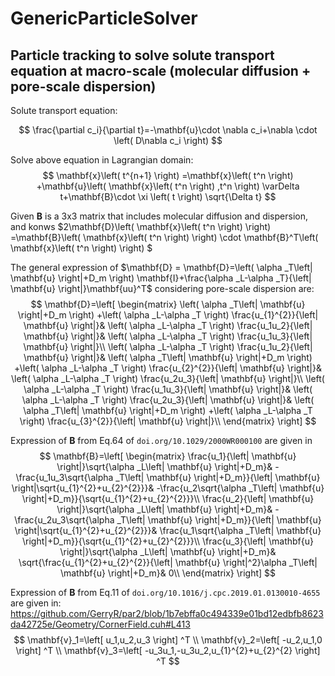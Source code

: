 # GenericParticleSolver

## Particle tracking to solve solute transport equation at macro-scale  (molecular diffusion + pore-scale dispersion)

Solute transport equation:

$$
\frac{\partial c_i}{\partial t}=-\mathbf{u}\cdot \nabla c_i+\nabla \cdot \left( D\nabla c_i \right) 
$$

Solve above equation in Lagrangian domain:
$$
\mathbf{x}\left( t^{n+1} \right) =\mathbf{x}\left( t^n \right) +\mathbf{u}\left( \mathbf{x}\left( t^n \right) ,t^n \right) \varDelta t+\mathbf{B}\cdot \xi \left( t \right) \sqrt{\Delta t}
$$

Given $\mathbf{B}$ is a 3x3 matrix that includes molecular diffusion and dispersion, and konws $2\mathbf{D}\left( \mathbf{x}\left( t^n \right) \right) =\mathbf{B}\left( \mathbf{x}\left( t^n \right) \right) \cdot \mathbf{B}^T\left( \mathbf{x}\left( t^n \right) \right) $

The general expression of $\mathbf{D} = \mathbf{D}=\left( \alpha _T\left| \mathbf{u} \right|+D_m \right) \mathbf{I}+\frac{\alpha _L-\alpha _T}{\left| \mathbf{u} \right|}\mathbf{uu}^T$   considering pore-scale dispersion are:
$$
\mathbf{D}=\left[ \begin{matrix}
	\left( \alpha _T\left| \mathbf{u} \right|+D_m \right) +\left( \alpha _L-\alpha _T \right) \frac{u_{1}^{2}}{\left| \mathbf{u} \right|}&		\left( \alpha _L-\alpha _T \right) \frac{u_1u_2}{\left| \mathbf{u} \right|}&		\left( \alpha _L-\alpha _T \right) \frac{u_1u_3}{\left| \mathbf{u} \right|}\\
	\left( \alpha _L-\alpha _T \right) \frac{u_1u_2}{\left| \mathbf{u} \right|}&		\left( \alpha _T\left| \mathbf{u} \right|+D_m \right) +\left( \alpha _L-\alpha _T \right) \frac{u_{2}^{2}}{\left| \mathbf{u} \right|}&		\left( \alpha _L-\alpha _T \right) \frac{u_2u_3}{\left| \mathbf{u} \right|}\\
	\left( \alpha _L-\alpha _T \right) \frac{u_1u_3}{\left| \mathbf{u} \right|}&		\left( \alpha _L-\alpha _T \right) \frac{u_2u_3}{\left| \mathbf{u} \right|}&		\left( \alpha _T\left| \mathbf{u} \right|+D_m \right) +\left( \alpha _L-\alpha _T \right) \frac{u_{3}^{2}}{\left| \mathbf{u} \right|}\\
\end{matrix} \right] 
$$

Expression of $\mathbf{B}$ from Eq.64 of `doi.org/10.1029/2000WR000100`  are given in
$$
\mathbf{B}=\left[ \begin{matrix}
	\frac{u_1}{\left| \mathbf{u} \right|}\sqrt{\alpha _L\left| \mathbf{u} \right|+D_m}&		-\frac{u_1u_3\sqrt{\alpha _T\left| \mathbf{u} \right|+D_m}}{\left| \mathbf{u} \right|\sqrt{u_{1}^{2}+u_{2}^{2}}}&		-\frac{u_2\sqrt{\alpha _T\left| \mathbf{u} \right|+D_m}}{\sqrt{u_{1}^{2}+u_{2}^{2}}}\\
	\frac{u_2}{\left| \mathbf{u} \right|}\sqrt{\alpha _L\left| \mathbf{u} \right|+D_m}&		-\frac{u_2u_3\sqrt{\alpha _T\left| \mathbf{u} \right|+D_m}}{\left| \mathbf{u} \right|\sqrt{u_{1}^{2}+u_{2}^{2}}}&		\frac{u_1\sqrt{\alpha _T\left| \mathbf{u} \right|+D_m}}{\sqrt{u_{1}^{2}+u_{2}^{2}}}\\
	\frac{u_3}{\left| \mathbf{u} \right|}\sqrt{\alpha _L\left| \mathbf{u} \right|+D_m}&		\sqrt{\frac{u_{1}^{2}+u_{2}^{2}}{\left| \mathbf{u} \right|^2}\alpha _T\left| \mathbf{u} \right|+D_m}&		0\\
\end{matrix} \right] 
$$

Expression of $\mathbf{B}$ from Eq.11 of `doi.org/10.1016/j.cpc.2019.01.0130010-4655`  are given in:
https://github.com/GerryR/par2/blob/1b7ebffa0c494339e01bd12edbfb8623da42725e/Geometry/CornerField.cuh#L413
$$
\mathbf{v}_1=\left[ u_1,u_2,u_3 \right] ^T
\\
\mathbf{v}_2=\left[ -u_2,u_1,0 \right] ^T
\\
\mathbf{v}_3=\left[ -u_3u_1,-u_3u_2,u_{1}^{2}+u_{2}^{2} \right] ^T
$$